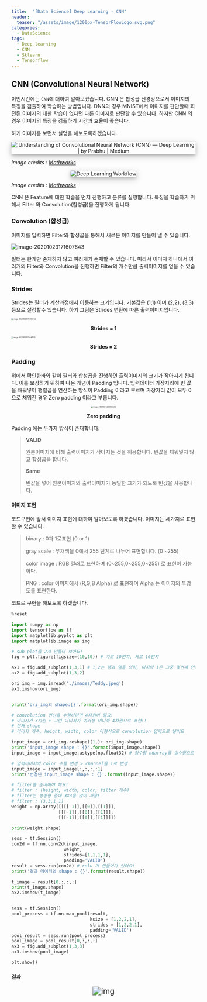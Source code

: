 ```yaml
---
title:  "[Data Science] Deep Learning - CNN"
header:
  teaser: "/assets/image/1200px-TensorFlowLogo.svg.png"
categories: 
  - DataScience
tags:
  - Deep learning
  - CNN
  - Sklearn
  - Tensorflow
---
```

## CNN (Convolutional Neural Network)

이번시간에는 `CNN`에 대하여 알아보겠습니다. CNN 은 합성곱 신경망으로서 이미지의 특징을 검출하여 학습하는 방법입니다. DNN의 경우 MNIST에서 이미지를 판단할때 회전된 이미지의 대한 학습이 없다면 다른 이미지로 판단할 수 있습니다. 하지만 CNN 의 경우 이미지의 특징을 검출하기 시간과 효율이 좋습니다. 

하기 이미지를 보면서 설명을 해보도록하겠습니다.

<p align='center'><img src="../../assets/image/1*XbuW8WuRrAY5pC4t-9DZAQ-20201023100830148.jpeg" alt="Understanding of Convolutional Neural Network (CNN) — Deep Learning | by  Prabhu | Medium" style="box-shadow: 0 4px 8px 0 rgba(0, 0, 0, 0.2), 0 6px 20px 0 rgba(0, 0, 0, 0.19"></p>

*Image credits : [Mathworks](https://kr.mathworks.com/?s_tid=gn_logo)*

<p align='center'><img src="../../assets/image/1595600945708.jpg" alt="Deep Learning Workflow" style="box-shadow: 0 4px 8px 0 rgba(0, 0, 0, 0.2), 0 6px 20px 0 rgba(0, 0, 0, 0.19"></p>

*Image credits : [Mathworks](https://kr.mathworks.com/?s_tid=gn_logo)*



CNN 은 Feature에 대한 학습을 먼저 진행하고 분류를 실행합니다. 특징을 학습하기 위해서 Filter 와 Convolution(합성곱)을 진행하게 됩니다. 

### Convolution (합성곱)

이미지를 입력하면 Filter와 합성곱을 통해서 새로운 이미지를 만들어 낼 수 있습니다. 

![image-20201023171607643](../../assets/image/image-20201023171607643.png)

필터는 한개만 존재하지 않고 여러개가 존재할 수 있습니다. 따라서 이미지 하나에서 여러개의 Filter와 Convolution을 진행하면 Filter의 개수만큼 출력이미지를 얻을 수 있습니다.

### Strides 

Strides는 필터가 계산과정에서 이동하는 크기입니다. 기본값은 (1,1) 이며 (2,2), (3,3) 등으로 설정할수 있습니다. 하기 그림은 Strides 변환에 따른 출력이미지입니다. 

<img src="../../assets/image/image-20201023172659442.png" alt="image-20201023172659442" style="zoom:33%;" />

<p align='center'><b>Strides = 1</b></p>

<img src="../../assets/image/image-20201023172647913.png" alt="image-20201023172647913" style="zoom:33%;" />

<p align='center'><b>Strides = 2</b></p>

### Padding

위에서 확인한바와 같이 필터와 합성곱을 진행하면 출력이미지의 크기가 작아지게 됩니다. 이를 보상하기 위하여 나온 개념이 Padding 입니다. 입력데이터 가장자리에 빈 값을 채워넣어 행렬곱을 연산하는 방식이 Padding 이라고 부르며 가장자리 값이 모두 0으로 채워진 경우 Zero padding 이라고 부릅니다.

<p align='center'><img src="../../assets/image/image-20201024232835532.png" alt="image-20201024232835532" style="zoom: 33%;" /></p>

<div align='center'><b>Zero padding</b></div>

Padding 에는 두가지 방식이 존재합니다.

>**VALID**
>
>원본이미지에 비해 출력이미지가 작아지는 것을 허용합니다. 빈값을 채워넣지 않고 합성곱을 합니다.
>
>**Same**
>
>빈값을 넣어 원본이미지와 출력이미지가 동일한 크기가 되도록 빈값을 사용합니다.

#### 이미지 표현

코드구현에 앞서 이미지 표현에 대하여 알아보도록 하겠습니다. 이미지는 세가지로 표현할 수 있습니다.

> binary :  0과 1로표현 (0 or 1)
>
> gray scale : 무채색을 0에서 255 단계로 나누어 표현합니다. (0 ~255)
>
> color image : RGB 컬러로 표현하며 (0~255,0~255,0~255) 로 표현이 가능하다.
>
> PNG : color 이미지에서 (R,G,B Alpha) 로 표현하며 Alpha 는 이미지의 투명도를 표현한다.

코드로 구현을 해보도록 하겠습니다.

```python
%reset

import numpy as np
import tensorflow as tf
import matplotlib.pyplot as plt
import matplotlib.image as img

# sub plot을 2개 만들어 보아요!
fig = plt.figure(figsize=(10,10)) # 가로 10인치, 세로 10인치

ax1 = fig.add_subplot(1,3,1) # 1,2는 행과 열을 의미, 마지막 1은 그중 몇번째 인지를 의미
ax2 = fig.add_subplot(1,3,2) 

ori_img = img.imread('./images/Teddy.jpeg')
ax1.imshow(ori_img)


print('ori_img의 shape:{}'.format(ori_img.shape))

# convolution 연산을 수행하려면 4차원이 필요!
# 이미지가 3차원 + 그런 이미지가 여러장 이니까 4차원으로 표현!!
# 현재 shape
# 이미지 개수, height, width, color 이형식으로 convolution 입력으로 넣어요

input_image = ori_img.reshape((1,)+ ori_img.shape)
print('input_image shape : {}'.format(input_image.shape))
input_image = input_image.astype(np.float32) # 정수형 ndarray를 실수형으로 변환

# 입력이미지의 color 수를 변경 > channel을 1로 변경
input_image = input_image[:,:,:,:1]
print('변경된 input_image shape : {}'.format(input_image.shape))

# filter를 준비해야 해요!
# filter : (height, width, color, filter 개수)
# filter는 정방형 중에 3X3을 많이 사용!
# filter : (3,3,1,1)
weight = np.array([[[[-1]],[[0]],[[1]]],
                  [[[-1]],[[0]],[[1]]],
                  [[[-1]],[[0]],[[1]]]])

print(weight.shape)

sess = tf.Session()
con2d = tf.nn.conv2d(input_image,
                    weight,
                    strides=[1,1,1,1],
                    padding='VALID')
result = sess.run(con2d) # relu 가 안들어가 있어요!
print('결과 데이터의 shape : {}'.format(result.shape))

t_image = result[0,:,:,:]
print(t_image.shape)
ax2.imshow(t_image)


sess = tf.Session()
pool_process = tf.nn.max_pool(result,  
                              ksize = [1,2,2,1], 
                              strides = [1,2,2,1],
                              padding='VALID')
pool_result = sess.run(pool_process)
pool_image = pool_result[0,:,:,:]
ax3 = fig.add_subplot(1,3,3) 
ax3.imshow(pool_image)

plt.show()
```

#### 결과

<p align = 'center'><img src="../../assets/image/0785F1F2-9AE8-47F0-B8E7-2CE4FFD4E53C.png" alt="img" style="zoom:150%;" /></p>